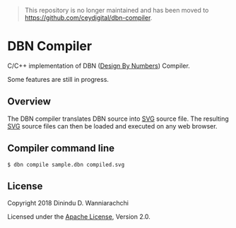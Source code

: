 > This repository is no longer maintained and has been moved to https://github.com/ceydigital/dbn-compiler.

# DBN Compiler
C/C++ implementation of DBN ([Design By Numbers](http://dbn.media.mit.edu/)) Compiler.

Some features are still in progress.

## Overview
The DBN compiler translates DBN source into [SVG](https://en.wikipedia.org/wiki/Scalable_Vector_Graphics) source file. The resulting [SVG](https://en.wikipedia.org/wiki/Scalable_Vector_Graphics) source files can then be loaded and executed on any web browser.

## Compiler command line
`$ dbn compile sample.dbn compiled.svg`

## License

Copyright 2018 Dinindu D. Wanniarachchi

Licensed under the [Apache License](http://www.apache.org/licenses/LICENSE-2.0), Version 2.0.